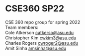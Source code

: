 # CSE360 SP22
CSE 360 repo group for spring 2022 <br/>
Team members: <br/>
Cole Atkerson catkerso@asu.edu <br/>
Christopher Kim cwkim3@asu.edu <br/>
Charles Rogers cwroger2@asu.edu <br/>
Amit Sinha amsinha@asu.edu <br/>
